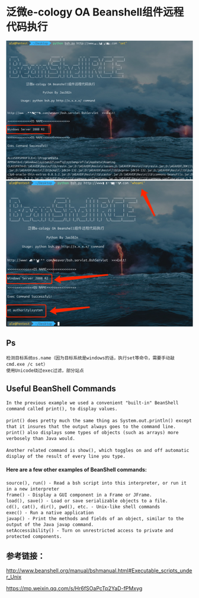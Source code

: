 # 泛微e-cology OA Beanshell组件远程代码执行

![](./set.jpg)
![](./whoami.jpg)


## Ps
```
检测目标系统os.name（因为目标系统是windows的话，执行set等命令，需要手动敲cmd.exe /c set）
使用Unicode绕过exec过滤，部分站点
```

## Useful BeanShell Commands

```
In the previous example we used a convenient "built-in" BeanShell command called print(), to display values. 

print() does pretty much the same thing as System.out.println() except that it insures that the output always goes to the command line. print() also displays some types of objects (such as arrays) more verbosely than Java would. 

Another related command is show(), which toggles on and off automatic display of the result of every line you type.
```
#### Here are a few other examples of BeanShell commands:
```
source(), run() - Read a bsh script into this interpreter, or run it in a new interpreter
frame() - Display a GUI component in a Frame or JFrame.
load(), save() - Load or save serializable objects to a file.
cd(), cat(), dir(), pwd(), etc. - Unix-like shell commands
exec() - Run a native application
javap() - Print the methods and fields of an object, similar to the output of the Java javap command.
setAccessibility() - Turn on unrestricted access to private and protected components.
```


## 参考链接：

http://www.beanshell.org/manual/bshmanual.html#Executable_scripts_under_Unix

https://mp.weixin.qq.com/s/Hr6fSOaPcTp2YaD-fPMxyg



